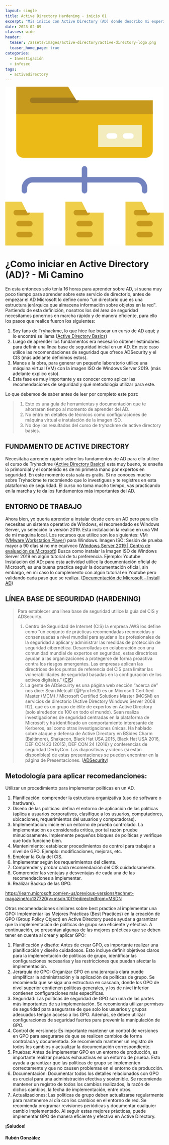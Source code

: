 ```yaml
---
layout: single
title: Active Directory Hardening - inicio 01
excerpt: "Mis inicio con Active Directory (AD) donde describo mi experiencia de seguridad con este"
date: 2023-02-09
classes: wide
header:
  teaser: /assets/images/active-directory/active-directory-logo.png
  teaser_home_page: true
categories:
  - Investigación
  - infosec
tags:
  - activedirectory
---
```


![](/assets/images/active-directory/active-directory-logo.png)

# **¿Como iniciar en Active Directory (AD)? - Mi Camino**

En esta entonces solo tenía 16 horas para aprender sobre AD, si suena muy poco tiempo para aprender sobre este servicio de directorio, antes de empezar el AD Microsoft lo define como "un directorio que es una estructura jerárquica que almacena información sobre objetos en la red". Partiendo de esta definición, nosotros los del área de seguridad necesitamos ponernos en marcha rápido y de manera eficiente, para ello los pasos que realice fueron los siguientes:
1. Soy fans de Tryhackme, lo que hice fue buscar un curso de AD aquí; y lo encontré se llama ([Active Directory Basics](https://tryhackme.com/room/winadbasics))
2. Luego de aprender los fundamentos era necesario obtener estándares para definir una línea base de seguridad inicial en un AD. En este caso utilice las recomendaciones de seguridad que ofrece ADSecurity y el CIS (más adelante definimos estos).
3. Manos a la obra, para generar un pequeño laboratorio utilice una máquina virtual (VM) con la imagen ISO de Windows Server 2019. (más adelante explico esto).
4. Esta fase es muy importante y es conocer como aplicar las recomendaciones de seguridad y qué metodología utilizar para este.

Lo que debemos de saber antes de leer por completo este post:
> 1. Esto es una guía de herramientas y documentación que te ahorraran tiempo al momento de aprender del AD.
> 2. No entro en detalles de técnicos como configuraciones de máquina virtual e instalación de la imagen ISO.
> 3. No doy los resultados del curso de tryhackme de active directory basics.

## **FUNDAMENTO DE ACTIVE DIRECTORY**
Necesitaba aprender rápido sobre los fundamentos de AD para ello utilice el curso de Tryhackme ([Active Directory Basics](https://tryhackme.com/room/winadbasics)) esta muy bueno, te enseña lo primordial y el contenido es de mi primera mano por expertos en seguridad. En este momento esta sala es gratis. Si no conoces mucho sobre Tryhackme te recomiendo que lo investigues y te registres en esta plataforma de seguridad. El curso no toma mucho tiempo, vas practicando en la marcha y te da los fundamentos más importantes del AD.

## **ENTORNO DE TRABAJO** 
Ahora bien, yo quería aprender a instalar desde cero un AD pero para ello necesitas un sistema operativo de Windows, el recomendado es Windows Server, yo selección la versión 2019. Esta instalación la realice en una VM de mi maquina local. Los recursos que utilice son los siguientes:
VM: ([VMware Workstation Player](https://www.vmware.com/products/workstation-player/workstation-player-evaluation.html)) para Windows.
Imagen ISO: Sesión de prueba mayor a 90 días si no me equivoco ([Windows Server 2019 | Centro de evaluación de Microsoft]( https://www.microsoft.com/es-es/evalcenter/evaluate-windows-server-2019))
Busca como instalar la Imagen ISO de Windows Server 2019 en algún tutorial de tu preferencia. Ejemplo: Youtube
Instalación del AD: para esta actividad utilice la documentación oficial de Microsoft, es una buena practica seguir la documentación oficial, sin embargo, en mi caso lo complemento con algún tutorial en Youtube pero validando cada paso que se realiza. ([Documentación de Microsoft – Install AD]( https://learn.microsoft.com/en-us/windows-server/identity/ad-ds/deploy/install-active-directory-domain-services--level-100-#BKMK_GUI))

## **LÍNEA BASE DE SEGURIDAD (HARDENING)**
> Para establecer una línea base de seguridad utilice la guía del CIS y ADSecuirty. 
> 1. Centro de Seguridad de Internet (CIS) la empresa AWS los define como “un conjunto de prácticas recomendadas reconocidas y consensuadas a nivel mundial para ayudar a los profesionales de la seguridad a aplicar y administrar las medidas de protección de seguridad cibernética. Desarrolladas en colaboración con una comunidad mundial de expertos en seguridad, estas directrices ayudan a las organizaciones a protegerse de forma proactiva contra los riesgos emergentes. Las empresas aplican las directrices de los puntos de referencia del CIS para limitar las vulnerabilidades de seguridad basadas en la configuración de los activos digitales.”  ([CIS](https://www.cisecurity.org/cis-benchmarks))
> 2. La gente de ADSecuirty es una página web sección “acerca de” nos dice: Sean Metcalf (@PyroTek3) es un Microsoft Certified Master (MCM) / Microsoft Certified Solutions Master (MCSM) en servicios de directorio (Active Directory Windows Server 2008 R2), que es un grupo de élite de expertos en Active Directory (solo alrededor de 100 en todo el mundo). Sean realiza investigaciones de seguridad centradas en la plataforma de Microsoft y ha identificado un comportamiento interesante de Kerberos, así como otras investigaciones únicas. Ha hablado sobre ataque y defensa de Active Directory en BSides Charm (Baltimore), Shakacon, Black Hat USA 2015, Black Hat USA 2016, DEF CON 23 (2015), DEF CON 24 (2016) y conferencias de seguridad DerbyCon. Las diapositivas y videos (si están disponibles) de estas presentaciones se pueden encontrar en la página de Presentaciones. ([ADSecurity]( https://adsecurity.org/?p=3377 ))

## **Metodología para aplicar recomedanciones:**
Utilizar un procedimiento para implementar políticas en un AD.
1. Planificación: comprender la estructura organizativa (uso de software o hardware).
2. Diseño de las políticas: defina el entorno de aplicación de las políticas (aplica a usuarios corporativos, clasifique a los usuarios, computadores, ubicaciones, requerimientos del usuarios y computadoras).
3. Implementación: inicie en un entorno de prueba controlado. La implementación es considerada critica, por tal razón pruebe minuciosamente. Implemente pequeños bloques de políticas y verifique que todo funcione bien. 
4. Mantenimiento: establecer procedimientos de control para trabajar a nivel de GPO. Ejemplo: modificaciones, mejoras, etc.
5. Emplear la Guía del CIS.
6. Implementar según los requerimientos del cliente.
7. Comprender y probar cada recomendación del CIS cuidadosamente.
8. Comprender las ventajas y desventajas de cada una de las recomendaciones a implementar.
9. Realizar Backup de las GPO.

https://learn.microsoft.com/en-us/previous-versions/technet-magazine/cc137720(v=msdn.10)?redirectedfrom=MSDN

Otras recomendaciones similares sobre best practice al implementar una GPO:
Implementar las Mejores Prácticas (Best Practices) en la creación de GPO (Group Policy Object) en Active Directory puede ayudar a garantizar que la implementación de políticas de grupo sea eficiente y efectiva. A continuación, se presentan algunas de las mejores prácticas que se deben tener en cuenta al crear y aplicar GPO:
1. Planificación y diseño: Antes de crear GPO, es importante realizar una planificación y diseño cuidadosos. Esto incluye definir objetivos claros para la implementación de políticas de grupo, identificar las configuraciones necesarias y las restricciones que puedan afectar la implementación.
2. Jerarquía de GPO: Organizar GPO en una jerarquía clara puede simplificar la administración y la aplicación de políticas de grupo. Se recomienda que se siga una estructura en cascada, donde los GPO de nivel superior contienen políticas generales, y los de nivel inferior contienen configuraciones más específicas.
3. Seguridad: Las políticas de seguridad de GPO son una de las partes más importantes de su implementación. Se recomienda utilizar permisos de seguridad para asegurarse de que solo los usuarios y grupos adecuados tengan acceso a los GPO. Además, se deben utilizar configuraciones de seguridad fuertes para prevenir la manipulación de GPO.
4. Control de versiones: Es importante mantener un control de versiones en GPO para asegurarse de que se realicen cambios de forma controlada y documentada. Se recomienda mantener un registro de todos los cambios y actualizar la documentación correspondiente.
5. Pruebas: Antes de implementar GPO en un entorno de producción, es importante realizar pruebas exhaustivas en un entorno de prueba. Esto ayuda a garantizar que las políticas de grupo se implementen correctamente y que no causen problemas en el entorno de producción.
6. Documentación: Documentar todos los detalles relacionados con GPO es crucial para una administración efectiva y sostenible. Se recomienda mantener un registro de todos los cambios realizados, la razón de dichos cambios, la fecha de implementación, entre otros.
7. Actualizaciones: Las políticas de grupo deben actualizarse regularmente para mantenerse al día con los cambios en el entorno de red. Se recomienda programar revisiones periódicas y documentar cualquier cambio implementado.
Al seguir estas mejores prácticas, puede implementar GPO de manera eficiente y efectiva en Active Directory.



**¡Saludos!**

#### Rubén González